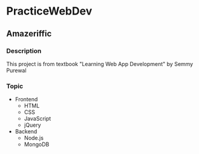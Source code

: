 # PracticeWebDev

## Amazeriffic
### Description
This project is from textbook "Learning Web App Development" by Semmy Purewal

### Topic
- Frontend
  - HTML
  - CSS
  - JavaScript
  - jQuery
- Backend
  - Node.js
  - MongoDB

